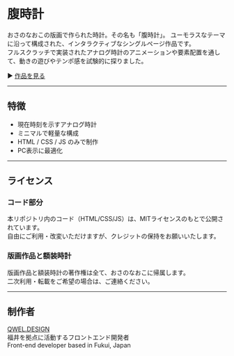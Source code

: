 # 腹時計

おさのなおこの版画で作られた時計。その名も「腹時計」。
ユーモラスなテーマに沿って構成された、インタラクティブなシングルページ作品です。  
フルスクラッチで実装されたアナログ時計のアニメーションや要素配置を通して、動きの遊びやテンポ感を試験的に探りました。

▶︎ [作品を見る](https://hangakobo.com/feature/stomach-clock/)

---

## 特徴

- 現在時刻を示すアナログ時計
- ミニマルで軽量な構成
- HTML / CSS / JS のみで制作
- PC表示に最適化

---

## ライセンス

### コード部分

本リポジトリ内のコード（HTML/CSS/JS）は、MITライセンスのもとで公開されています。  
自由にご利用・改変いただけますが、クレジットの保持をお願いいたします。

### 版画作品と額装時計
  
版画作品と額装時計の著作権は全て、おさのなおこに帰属します。  
二次利用・転載をご希望の場合は、ご連絡ください。

---

## 制作者

[QWEL.DESIGN](https://qwel.design)  
福井を拠点に活動するフロントエンド開発者  
Front-end developer based in Fukui, Japan  
